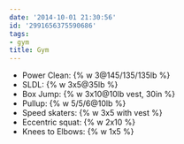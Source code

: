 ```yaml
---
date: '2014-10-01 21:30:56'
id: '2991656375590686'
tags:
- gym
title: Gym
---
```


- Power Clean: {% w 3@145/135/135lb %}
- SLDL: {% w 3x5@35lb %}
- Box Jump: {% w 3x10@10lb vest, 30in %}
- Pullup: {% w 5/5/6@10lb %}
- Speed skaters: {% w 3x5 with vest %}
- Eccentric squat: {% w 2x10 %}
- Knees to Elbows: {% w 1x5 %}
